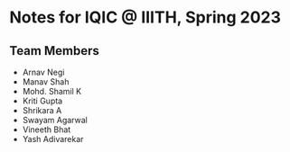# Notes for IQIC @ IIITH, Spring 2023

## Team Members
- Arnav Negi  
- Manav Shah
- Mohd. Shamil K
- Kriti Gupta
- Shrikara A
- Swayam Agarwal
- Vineeth Bhat
- Yash Adivarekar
